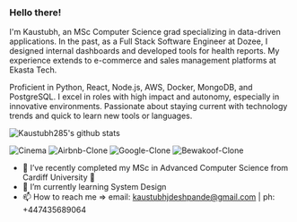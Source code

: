 ### Hello there!

I'm Kaustubh, an MSc Computer Science grad specializing in data-driven applications. In the past, as a Full Stack Software Engineer at Dozee, I designed internal dashboards and developed tools for health reports. My experience extends to e-commerce and sales management platforms at Ekasta Tech. 

Proficient in Python, React, Node.js, AWS, Docker, MongoDB, and PostgreSQL. I excel in roles with high impact and autonomy, especially in innovative environments. Passionate about staying current with technology trends and quick to learn new tools or languages.


![Kaustubh285's github stats](https://github-readme-stats.vercel.app/api?username=kaustubh285&show_icons=true&include_all_commits=true&count_private=true&show_owner=true)
<!--![Kaustubh285's languages used](https://github-readme-stats.vercel.app/api/top-langs/?username=kaustubh285&theme=solarized-dark&layout=compact) -->
![Cinema](https://github-readme-stats.vercel.app/api/pin/?username=kaustubh285&repo=package-random-generator)
![Airbnb-Clone](https://github-readme-stats.vercel.app/api/pin/?username=kaustubh285&repo=ros_conversation_centroid)
![Google-Clone](https://github-readme-stats.vercel.app/api/pin/?username=kaustubh285&repo=ticketing-platform)
![Bewakoof-Clone](https://github-readme-stats.vercel.app/api/pin/?username=kaustubh285&repo=google-clone)


- 🔭 I’ve recently completed my MSc in Advanced Computer Science from Cardiff University 🏫
- 🌱 I’m currently learning System Design
- 📫 How to reach me => email: kaustubhjdeshpande@gmail.com | ph: +447435689064
  

<!--
**kaustubh285/kaustubh285** is a ✨ _special_ ✨ repository because its `README.md` (this file) appears on your GitHub profile.

-->
